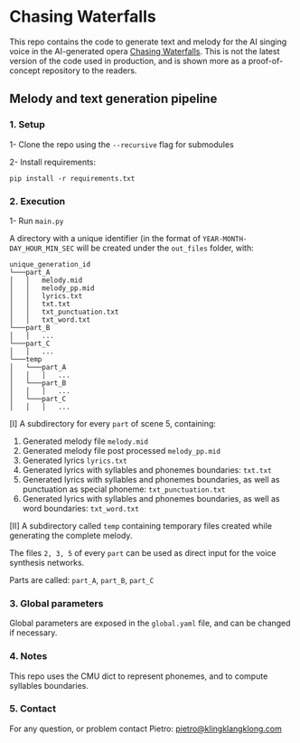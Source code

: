 
# Chasing Waterfalls

This repo contains the code to generate text and melody for the AI singing voice in the AI-generated opera [Chasing Waterfalls](https://www.semperoper.de/en/whats-on/schedule/stid/chasing-waterfalls-en/62127.html). This is not the latest version of the code used in production, and is shown more as a proof-of-concept repository to the readers. 

## Melody and text generation pipeline

### 1. Setup

1- Clone the repo using the `--recursive` flag for submodules

2- Install requirements: 
```
pip install -r requirements.txt
```
### 2. Execution
1- Run `main.py`

A directory with a unique identifier (in the format of `YEAR-MONTH-DAY_HOUR_MIN_SEC` will be created under the `out_files` folder, with:

```
unique_generation_id
└───part_A
│   │   melody.mid
│   │   melody_pp.mid
│   │   lyrics.txt
│   │   txt.txt
│   │   txt_punctuation.txt
│   │   txt_word.txt
└───part_B
│   │   ...
└───part_C
│   │   ...
└───temp
│   └───part_A
│   │   │   ...
│   └───part_B
│   │   │   ...
│   └───part_C
│   │   │   ...
```

[I] A subdirectory for every `part` of scene 5, containing:

1. Generated melody file `melody.mid`
2. Generated melody file post processed `melody_pp.mid`
3. Generated lyrics `lyrics.txt`
4. Generated lyrics with syllables and phonemes boundaries: `txt.txt`
5. Generated lyrics with syllables and phonemes boundaries, as well as punctuation as special phoneme: `txt_punctuation.txt`
6. Generated lyrics with syllables and phonemes boundaries, as well as word boundaries: `txt_word.txt`

[II] A subdirectory called `temp` containing temporary files created while generating the complete melody.

The files `2, 3, 5` of every `part` can be used as direct input for the voice synthesis networks.

Parts are called: `part_A`, `part_B`, `part_C`

### 3. Global parameters

Global parameters are exposed in the `global.yaml` file, and can be changed if necessary.

### 4. Notes

This repo uses the CMU dict to represent phonemes, and to compute syllables boundaries.

### 5. Contact

For any question, or problem contact Pietro: pietro@klingklangklong.com
